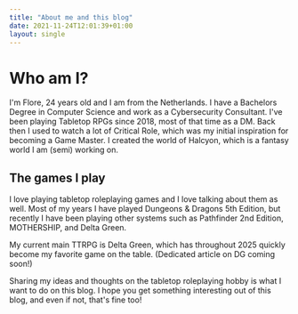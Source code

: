 ```yaml
---
title: "About me and this blog"
date: 2021-11-24T12:01:39+01:00
layout: single
---
```

# Who am I?
I'm Flore, 24 years old and I am from the Netherlands. I have a Bachelors Degree in Computer Science and work as a Cybersecurity Consultant. I've been playing Tabletop RPGs since 2018, most of that time as a DM. Back then I used to watch a lot of Critical Role, which was my initial inspiration for becoming a Game Master. I created the world of Halcyon, which is a fantasy world I am (semi) working on. 

## The games I play
I love playing tabletop roleplaying games and I love talking about them as well. Most of my years I have played Dungeons & Dragons 5th Edition, but recently I have been playing other systems such as Pathfinder 2nd Edition, MOTHERSHIP, and Delta Green.

My current main TTRPG is Delta Green, which has throughout 2025 quickly become my favorite game on the table. (Dedicated article on DG coming soon!)

Sharing my ideas and thoughts on the tabletop roleplaying hobby is what I want to do on this blog. I hope you get something interesting out of this blog, and even if not, that's fine too!